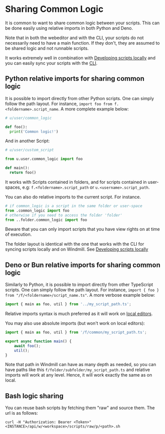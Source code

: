 # Sharing Common Logic

It is common to want to share common logic between your scripts. This can be done easily using relative imports in both Python and Deno.

Note that in both the webeditor and with the CLI, your scripts do not necessarily need to have a main function. If they don't, they are assumed to be shared logic and not runnable scripts.

It works extremely well in combination with [Developing scripts locally](../4_local_development/index.mdx) and you can easily sync your scripts with the [CLI](../3_cli/index.mdx).

## Python relative imports for sharing common logic

It is possible to import directly from other Python scripts. One can simply
follow the path layout. For instance,
`import foo from f.<foldername>.script_name`. A more complete example below:

```python
# u/user/common_logic

def foo():
  print('Common logic!')
```

And in another Script:

```python
# u/user/custom_script

from u.user.common_logic import foo

def main():
  return foo()
```

It works with Scripts contained in folders, and for scripts contained in
user-spaces, e.g: `f.<foldername>.script_path` or `u.<username>.script_path`.

You can also do relative imports to the current script. For instance.

```python
# if common_logic is a script in the same folder or user-space
from .common_logic import foo
# otherwise if you need to access the folder 'folder'
from ..folder.common_logic import foo
```

Beware that you can only import scripts that you have view rights on at time of execution.

The folder layout is identical with the one that works with the CLI for syncing
scripts locally and on Windmill. See [Developing scripts locally](../4_local_development/index.mdx)

## Deno or Bun relative imports for sharing common logic

Similarly to Python, it is possible to import directly from other TypeScript scripts. One can simply follow the path layout. For instance,
`import { foo } from "/f/<foldername>/script_name.ts"`. A more verbose example below:

```typescript
import { main as foo, util } from '../my_script_path.ts';
```

Relative imports syntax is much preferred as it will work on [local editors](../4_local_development/index.mdx).

You may also use absolute imports (but won't work on local editors):

```typescript
import { main as foo, util } from '/f/common/my_script_path.ts';

export async function main() {
	await foo();
	util();
}
```

Note that path in Windmill can have as many depth as needed, so you can have paths like this `f/folder/subfolder/my_script_path.ts` and relative imports will work at any level. Hence, it will work exactly the same as on local.

## Bash logic sharing

You can reuse bash scripts by fetching them "raw" and source them. The url is as follows:

```
curl -H "Authorization: Bearer <Token>" <INSTANCE>/api/w/<workspace>/scripts/raw/p/<path>.sh
```

